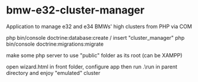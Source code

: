# bmw-e32-cluster-manager
Application to manage e32 and e34 BMWs' high clusters from PHP via COM

php bin/console doctrine:database:create / insert "cluster_manager"
php bin/console doctrine:migrations:migrate

make some php server to use "public" folder as its root (can be XAMPP)

open wizard.html in front folder, configure app then run .\run in parent directory
and enjoy "emulated" cluster